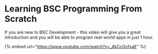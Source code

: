 # Learning BSC Programming From Scratch

If you are new to BSC Development - this video will give you a great introduction and you will be able to program real-world apps in just 1 hour.

{% embed url="https://www.youtube.com/watch?v=_4kCcGvfxaE" %}

